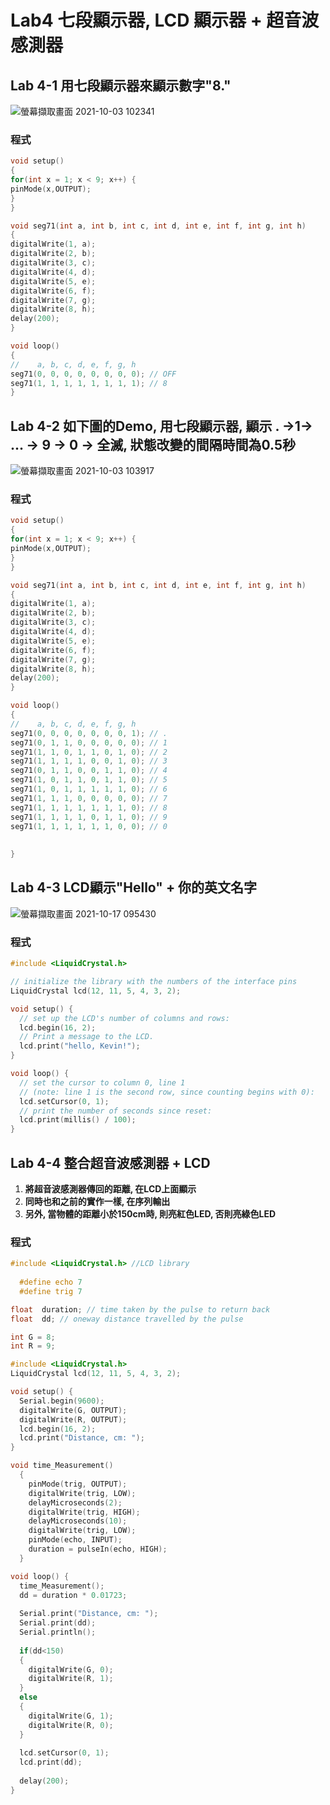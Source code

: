 # Lab4 七段顯示器, LCD 顯示器 + 超音波感測器

## Lab 4-1 用七段顯示器來顯示數字"8."

![螢幕擷取畫面 2021-10-03 102341](https://user-images.githubusercontent.com/89327102/135737256-6ede2b6c-d94f-4103-8043-75bfecfa2595.jpg)

### 程式

````c
void setup()
{
for(int x = 1; x < 9; x++) {
pinMode(x,OUTPUT);
}
}

void seg71(int a, int b, int c, int d, int e, int f, int g, int h)
{
digitalWrite(1, a);
digitalWrite(2, b);
digitalWrite(3, c);
digitalWrite(4, d);
digitalWrite(5, e);
digitalWrite(6, f);
digitalWrite(7, g);
digitalWrite(8, h);
delay(200);
}

void loop()
{
//    a, b, c, d, e, f, g, h
seg71(0, 0, 0, 0, 0, 0, 0, 0); // OFF
seg71(1, 1, 1, 1, 1, 1, 1, 1); // 8
}

````
##  Lab 4-2 如下圖的Demo, 用七段顯示器, 顯示 . →1→ ... → 9 → 0 → 全滅, 狀態改變的間隔時間為0.5秒

![螢幕擷取畫面 2021-10-03 103917](https://user-images.githubusercontent.com/89327102/135737494-98935a12-e329-4968-b4b0-9cc86543ba87.jpg)

### 程式

````c
void setup()
{
for(int x = 1; x < 9; x++) {
pinMode(x,OUTPUT);
}
}

void seg71(int a, int b, int c, int d, int e, int f, int g, int h)
{
digitalWrite(1, a);
digitalWrite(2, b);
digitalWrite(3, c);
digitalWrite(4, d);
digitalWrite(5, e);
digitalWrite(6, f);
digitalWrite(7, g);
digitalWrite(8, h);
delay(200);
}

void loop()
{
//    a, b, c, d, e, f, g, h
seg71(0, 0, 0, 0, 0, 0, 0, 1); // .
seg71(0, 1, 1, 0, 0, 0, 0, 0); // 1
seg71(1, 1, 0, 1, 1, 0, 1, 0); // 2
seg71(1, 1, 1, 1, 0, 0, 1, 0); // 3
seg71(0, 1, 1, 0, 0, 1, 1, 0); // 4
seg71(1, 0, 1, 1, 0, 1, 1, 0); // 5
seg71(1, 0, 1, 1, 1, 1, 1, 0); // 6
seg71(1, 1, 1, 0, 0, 0, 0, 0); // 7
seg71(1, 1, 1, 1, 1, 1, 1, 0); // 8
seg71(1, 1, 1, 1, 0, 1, 1, 0); // 9
seg71(1, 1, 1, 1, 1, 1, 0, 0); // 0
 
  
}
````

## Lab 4-3 LCD顯示"Hello" + 你的英文名字

![螢幕擷取畫面 2021-10-17 095430](https://user-images.githubusercontent.com/89327102/137607323-ed86b1f9-0656-4533-9053-602d6348518e.jpg)

### 程式

````C
#include <LiquidCrystal.h>

// initialize the library with the numbers of the interface pins
LiquidCrystal lcd(12, 11, 5, 4, 3, 2);

void setup() {
  // set up the LCD's number of columns and rows:
  lcd.begin(16, 2);
  // Print a message to the LCD.
  lcd.print("hello, Kevin!");
}

void loop() {
  // set the cursor to column 0, line 1
  // (note: line 1 is the second row, since counting begins with 0):
  lcd.setCursor(0, 1);
  // print the number of seconds since reset:
  lcd.print(millis() / 100);
}
````

## Lab 4-4 整合超音波感測器 + LCD



1. **將超音波感測器傳回的距離, 在LCD上面顯示** 
2. **同時也和之前的實作一樣, 在序列輸出** 
3. **另外, 當物體的距離小於150cm時, 則亮紅色LED, 否則亮綠色LED**

### 程式
````c
#include <LiquidCrystal.h> //LCD library
  
  #define echo 7
  #define trig 7

float  duration; // time taken by the pulse to return back
float  dd; // oneway distance travelled by the pulse

int G = 8;
int R = 9;

#include <LiquidCrystal.h>
LiquidCrystal lcd(12, 11, 5, 4, 3, 2);

void setup() {
  Serial.begin(9600);
  digitalWrite(G, OUTPUT);
  digitalWrite(R, OUTPUT);
  lcd.begin(16, 2);
  lcd.print("Distance, cm: ");
}

void time_Measurement()
  { 
    pinMode(trig, OUTPUT);
    digitalWrite(trig, LOW);
    delayMicroseconds(2);  
    digitalWrite(trig, HIGH);
    delayMicroseconds(10);
    digitalWrite(trig, LOW);
    pinMode(echo, INPUT);  
    duration = pulseIn(echo, HIGH);
  }

void loop() {
  time_Measurement();
  dd = duration * 0.01723;
  
  Serial.print("Distance, cm: ");
  Serial.print(dd);
  Serial.println();
  
  if(dd<150)
  {
    digitalWrite(G, 0);
    digitalWrite(R, 1);
  }
  else
  {
    digitalWrite(G, 1);
    digitalWrite(R, 0);    
  }
  
  lcd.setCursor(0, 1);
  lcd.print(dd);
  
  delay(200); 
}
